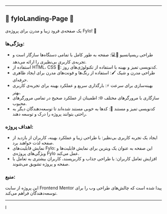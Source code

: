

---

## 🌟 fyloLanding-Page 🌟

یک صفحه‌ی فرود زیبا و مدرن برای پروژه‌ی Fylo! 🚀

### ویژگی‌ها:
- طراحی ریسپانسیو 📱💻: صفحه به طور کامل با تمامی دستگاه‌ها سازگار است و تجربه‌ی کاربری بی‌نظیری را ارائه می‌دهد.
- استفاده از HTML، CSS 🎨: کدنویسی تمیز و بهینه با استفاده از تکنولوژی‌های روز.
- طراحی مدرن و شیک 🖌️: استفاده از رنگ‌ها و فونت‌های مدرن برای ایجاد ظاهری حرفه‌ای.
- بهینه‌سازی برای سرعت ⚡: بارگذاری سریع و عملکرد بهینه برای تجربه‌ی کاربری بهتر.
- سازگاری با مرورگرهای مختلف 🌐: اطمینان از عملکرد صحیح در تمامی مرورگرهای محبوب.
- کدنویسی تمیز و مستند 📄: کدها به خوبی مستند شده‌اند تا توسعه‌دهندگان دیگر به راحتی بتوانند پروژه را درک و توسعه دهند.

### اهداف پروژه:
- ایجاد یک تجربه کاربری بی‌نظیر: با طراحی زیبا و عملکرد بهینه، کاربران از بازدید از صفحه لذت خواهند برد.
- نمایش قابلیت‌های Fylo: این صفحه به عنوان یک ویترین برای نمایش قابلیت‌ها و ویژگی‌های پروژه‌ی Fylo عمل می‌کند.
- افزایش تعامل کاربران: با طراحی جذاب و کاربرپسند، کاربران بیشتری به تعامل با صفحه و پروژه تشویق می‌شوند.

### منبع:
این پروژه از سایت Frontend Mentor پیدا شده است که چالش‌های طراحی وب را برای توسعه‌دهندگان فراهم می‌کند.

---

ا
 
